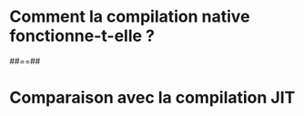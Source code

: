 # Comment la compilation native fonctionne-t-elle ?

##==##

# Comparaison avec la compilation JIT



